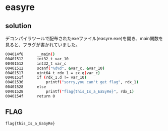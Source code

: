 # easyre

## solution

デコンパイラツールで配布されたexeファイル(easyre.exe)を開き、main関数を見ると、フラグが書かれていました。

```bash
004014f8      __main()
00401512      int32_t var_10
00401512      int32_t var_c
00401512      scanf("%d%d", &var_c, &var_10)
00401517      uint64_t rdx_1 = zx.q(var_c)
0040151f      if (rdx_1.d != var_10)
00401536          printf("sorry,you can't get flag", rdx_1)
00401528      else
00401528          printf("flag{this_Is_a_EaSyRe}", rdx_1)
0040154f      return 0
```

## FLAG

```
flag{this_Is_a_EaSyRe}
```
